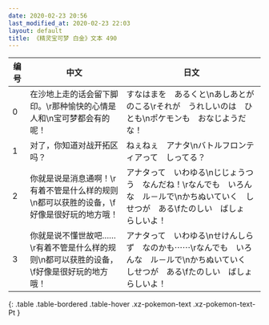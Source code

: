 ```yaml
---
date: 2020-02-23 20:56
last_modified_at: 2020-02-23 22:03
layout: default
title: 《精灵宝可梦 白金》文本 490
---
```

| 编号 | 中文 | 日文 |
| ---- | ---- | ---- |
| 0 | 在沙地上走的话会留下脚印。\r那种愉快的心情是人和\n宝可梦都会有的呢！ | すなはまを　あるくと\nあしあとが　のこる\rそれが　うれしいのは　ひとも\nポケモンも　おなじようだな！ |
| 1 | 对了，你知道对战开拓区吗？ | ねぇねぇ　アナタ\nバトルフロンティアって　しってる？ |
| 2 | 你就是说是消息通啊！\r有着不管是什么样的规则\n都可以获胜的设备，\f好像是很好玩的地方哦！ | アナタって　いわゆる\nじじょうつう　なんだね！\rなんでも　いろんな　ル－ルで\nかちぬいていく　しせつが　ある\fたのしい　ばしょ　らしいよ！ |
| 3 | 你就是说不懂世故吧……\r有着不管是什么样的规则\n都可以获胜的设备，\f好像是很好玩的地方哦！ | アナタって　いわゆる\nせけんしらず　なのかも⋯⋯\rなんでも　いろんな　ル－ルで\nかちぬいていく　しせつが　ある\fたのしい　ばしょ　らしいよ！ |
{: .table .table-bordered .table-hover .xz-pokemon-text .xz-pokemon-text-Pt }
